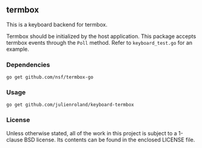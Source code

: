 ## termbox

This is a keyboard backend for termbox.

Termbox should be initialized by the host application. This package
accepts termbox events through the `Poll` method. Refer to `keyboard_test.go`
for an example.


### Dependencies

    go get github.com/nsf/termbox-go


### Usage

    go get github.com/julienroland/keyboard-termbox


### License

Unless otherwise stated, all of the work in this project is subject to a
1-clause BSD license. Its contents can be found in the enclosed LICENSE file.

